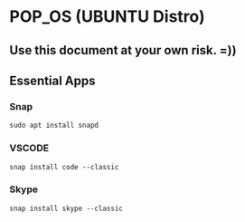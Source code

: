 # POP_OS (UBUNTU Distro)

## Use this document at your own risk. =))

## Essential Apps

### Snap
```
sudo apt install snapd
```

### VSCODE
```
snap install code --classic
```

### Skype
```
snap install skype --classic
```

